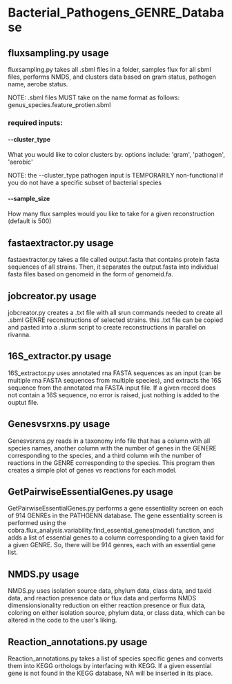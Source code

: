 # Bacterial_Pathogens_GENRE_Database

## fluxsampling.py usage

fluxsampling.py takes all .sbml files in a folder, samples flux for all sbml files, performs NMDS, and clusters data based on gram status, pathogen name, aerobe status.

NOTE: .sbml files MUST take on the name format as follows: genus_species.feature_protien.sbml


### required inputs:

#### --cluster_type
What you would like to color clusters by. options include: 'gram', 'pathogen', 'aerobic'

NOTE: the --cluster_type pathogen input is TEMPORARILY non-functional if you do not have a specific subset of bacterial species

#### --sample_size
How many flux samples would you like to take for a given reconstruction (default is 500)

## fastaextractor.py usage

fastaextractor.py takes a file called output.fasta that contains protein fasta sequences of all strains. Then, it separates the output.fasta into individual fasta files based on genomeid in the form of genomeid.fa. 

## jobcreator.py usage

jobcreator.py creates a .txt file with all srun commands needed to create all .sbml GENRE reconstructions of selected strains. this .txt file can be copied and pasted into a .slurm script to create reconstructions in parallel on rivanna. 

## 16S_extractor.py usage

16S_extractor.py uses annotated rna FASTA sequences as an input (can be multiple rna FASTA sequences from multiple species), and extracts the 16S sequence from the annotated rna FASTA input file. If a given record does not contain a 16S sequence, no error is raised, just nothing is added to the ouptut file.

## Genesvsrxns.py usage

Genesvsrxns.py reads in a taxonomy info file that has a column with all species names, another column with the number of genes in the GENERE corresponding to the species, and a third column wih the number of reactions in the GENRE corresponding to the species. This program then creates a simple plot of genes vs reactions for each model.

## GetPairwiseEssentialGenes.py usage

GetPairwiseEssentialGenes.py performs a gene essentiality screen on each of 914 GENREs in the PATHGENN database. The gene essentiality screen is performed using the cobra.flux_analysis.variability.find_essential_genes(model) function, and adds a list of essential genes to a column corresponding to a given taxid for a given GENRE. So, there will be 914 genres, each with an essential gene list. 

## NMDS.py usage

NMDS.py uses isolation source data, phylum data, class data, and taxid data, and reaction presence data or flux data and performs NMDS dimensionsionality reduction on either reaction presence or flux data, coloring on either isolation source, phylum data, or class data, which can be altered in the code to the user's liking. 

## Reaction_annotations.py usage

Reaction_annotations.py takes a list of species specific genes and converts them into KEGG orthologs by interfacing with KEGG. If a given essential gene is not found in the KEGG database, NA will be inserted in its place.



























